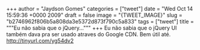 
+++
author = "Jaydson Gomes"
categories = ["tweet"]
date = "Wed Oct 14 15:59:36 +0000 2009"
draft = false
image = "{TWEET_IMAGE}"
slug = "b2746962f806b5a808da3e5372d873f790c5a833"
tags = ["tweet"]
title = """Eu não sabia que o jQuery..."""
+++
Eu não sabia que o jQuery UI também dava pra ser usado atraves do Google CDN. Bem útil até.  http://tinyurl.com/yg54dv2
